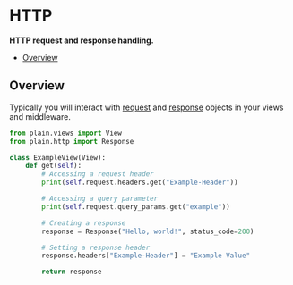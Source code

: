 # HTTP

**HTTP request and response handling.**

- [Overview](#overview)

## Overview

Typically you will interact with [request](request.py#HttpRequest) and [response](response.py#ResponseBase) objects in your views and middleware.

```python
from plain.views import View
from plain.http import Response

class ExampleView(View):
    def get(self):
        # Accessing a request header
        print(self.request.headers.get("Example-Header"))

        # Accessing a query parameter
        print(self.request.query_params.get("example"))

        # Creating a response
        response = Response("Hello, world!", status_code=200)

        # Setting a response header
        response.headers["Example-Header"] = "Example Value"

        return response
```
